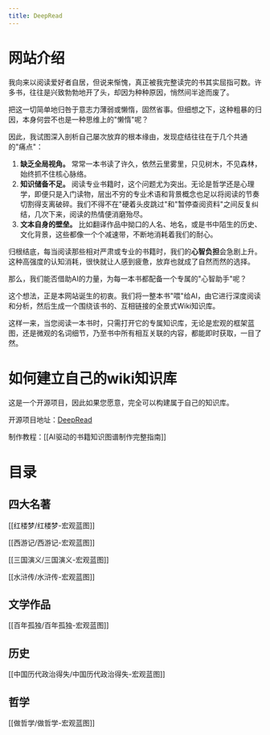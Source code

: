 ```yaml
---
title: DeepRead
---
```


# 网站介绍

我向来以阅读爱好者自居，但说来惭愧，真正被我完整读完的书其实屈指可数。许多书，往往是兴致勃勃地开了头，却因为种种原因，悄然间半途而废了。

把这一切简单地归咎于意志力薄弱或懒惰，固然省事。但细想之下，这种粗暴的归因，本身何尝不也是一种思维上的"懒惰"呢？

因此，我试图深入剖析自己屡次放弃的根本缘由，发现症结往往在于几个共通的"痛点"：

1.  **缺乏全局视角。** 常常一本书读了许久，依然云里雾里，只见树木，不见森林，始终抓不住核心脉络。
2.  **知识储备不足。** 阅读专业书籍时，这个问题尤为突出。无论是哲学还是心理学，即便只是入门读物，层出不穷的专业术语和背景概念也足以将阅读的节奏切割得支离破碎。我们不得不在"硬着头皮跳过"和"暂停查阅资料"之间反复纠结，几次下来，阅读的热情便消磨殆尽。
3.  **文本自身的壁垒。** 比如翻译作品中拗口的人名、地名，或是书中陌生的历史、文化背景，这些都像一个个减速带，不断地消耗着我们的耐心。

归根结底，每当阅读那些相对严肃或专业的书籍时，我们的**心智负担**会急剧上升。这种高强度的认知消耗，很快就让人感到疲惫，放弃也就成了自然而然的选择。

那么，我们能否借助AI的力量，为每一本书都配备一个专属的"心智助手"呢？

这个想法，正是本网站诞生的初衷。我们将一整本书"喂"给AI，由它进行深度阅读和分析，然后生成一个围绕该书的、互相链接的全景式Wiki知识库。

这样一来，当您阅读一本书时，只需打开它的专属知识库，无论是宏观的框架蓝图，还是微观的名词细节，乃至书中所有相互关联的内容，都能即时获取，一目了然。


# 如何建立自己的wiki知识库
这是一个开源项目，因此如果您愿意，完全可以构建属于自己的知识库。

开源项目地址：[DeepRead](https://github.com/liujuntao123/DeepRead/tree/main)

制作教程：[[AI驱动的书籍知识图谱制作完整指南]]


# 目录

## 四大名著
[[红楼梦/红楼梦-宏观蓝图]]

[[西游记/西游记-宏观蓝图]]

[[三国演义/三国演义-宏观蓝图]]

[[水浒传/水浒传-宏观蓝图]]

## 文学作品
[[百年孤独/百年孤独-宏观蓝图]]

## 历史
[[中国历代政治得失/中国历代政治得失-宏观蓝图]]

## 哲学
[[做哲学/做哲学-宏观蓝图]]

